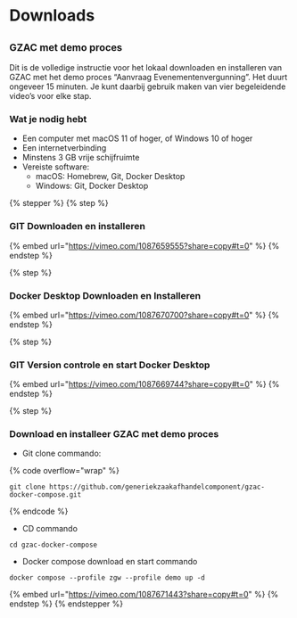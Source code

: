 # Downloads

## <sup>GZAC met demo proces</sup>

Dit is de volledige instructie voor het lokaal downloaden en installeren van GZAC met het demo proces “Aanvraag Evenementenvergunning”. Het duurt ongeveer 15 minuten. Je kunt daarbij gebruik maken van vier begeleidende video’s voor elke stap.

### Wat je nodig hebt

* Een computer met macOS 11 of hoger, of Windows 10 of hoger
* Een internetverbinding
* Minstens 3 GB vrije schijfruimte
* Vereiste software:
  * macOS: Homebrew, Git, Docker Desktop
  * Windows: Git, Docker Desktop

{% stepper %}
{% step %}
### **GIT Downloaden en installeren**

{% embed url="https://vimeo.com/1087659555?share=copy#t=0" %}
{% endstep %}

{% step %}
### Docker Desktop Downloaden en Installeren

{% embed url="https://vimeo.com/1087670700?share=copy#t=0" %}
{% endstep %}

{% step %}
### GIT Version controle en start Docker Desktop

{% embed url="https://vimeo.com/1087669744?share=copy#t=0" %}
{% endstep %}

{% step %}
### Download en installeer GZAC met demo proces

* Git clone commando:

{% code overflow="wrap" %}
```
git clone https://github.com/generiekzaakafhandelcomponent/gzac-docker-compose.git
```
{% endcode %}

* CD commando

```
cd gzac-docker-compose
```

* Docker compose download en start commando

```
docker compose --profile zgw --profile demo up -d
```

{% embed url="https://vimeo.com/1087671443?share=copy#t=0" %}
{% endstep %}
{% endstepper %}
